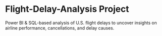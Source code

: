 # Flight-Delay-Analysis Project
Power BI &amp; SQL-based analysis of U.S. flight delays to uncover insights on airline performance, cancellations, and delay causes.
